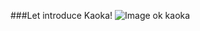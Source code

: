 ###Let introduce Kaoka!
![Image ok kaoka](https://avatars1.githubusercontent.com/u/6132396?s=460&v=4)
